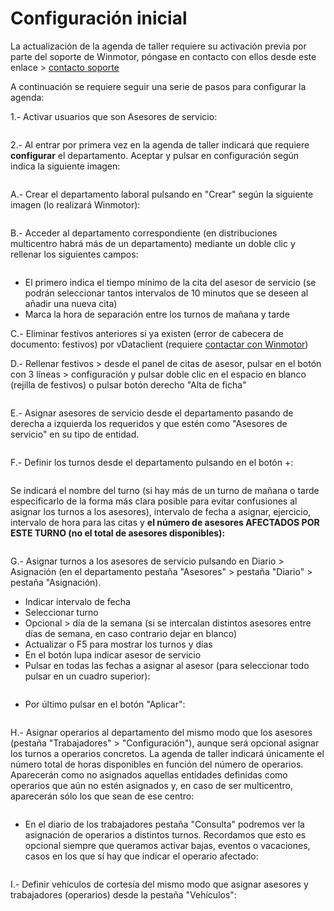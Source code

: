 # Configuración inicial

La actualización de la agenda de taller requiere su activación previa por parte del soporte de Winmotor, póngase en contacto con ellos desde este enlace > [contacto soporte](mailto:soporte@winmotor.net)

A continuación se requiere seguir una serie de pasos para configurar la agenda:

1.- Activar usuarios que son Asesores de servicio:

<figure><img src="../../../../.gitbook/assets/imagen (4) (4).png" alt=""><figcaption></figcaption></figure>

2.- Al entrar por primera vez en la agenda de taller indicará que requiere **configurar** el departamento. Aceptar y pulsar en configuración según indica la siguiente imagen:

<figure><img src="../../../../.gitbook/assets/imagen (16) (2).png" alt=""><figcaption></figcaption></figure>

A.- Crear el departamento laboral pulsando en "Crear" según la siguiente imagen (lo realizará Winmotor):

<figure><img src="../../../../.gitbook/assets/imagen (17).png" alt=""><figcaption></figcaption></figure>

B.- Acceder al departamento correspondiente (en distribuciones multicentro habrá más de un departamento) mediante un doble clic y rellenar los siguientes campos:

<figure><img src="../../../../.gitbook/assets/imagen (1) (1) (1) (3).png" alt=""><figcaption></figcaption></figure>

* El primero indica el tiempo mínimo de la cita del asesor de servicio (se podrán seleccionar tantos intervalos de 10 minutos que se deseen al añadir una nueva cita)
* Marca la hora de separación entre los turnos de mañana y tarde

C.- Eliminar festivos anteriores si ya existen (error de cabecera de documento: festivos) por vDataclient (requiere [contactar con Winmotor](mailto:soporte@winmotor.net))

D.- Rellenar festivos > desde el panel de citas de asesor, pulsar en el botón con 3 líneas > configuración y pulsar doble clic en el espacio en blanco (rejilla de festivos) o pulsar botón derecho "Alta de ficha"

<figure><img src="../../../../.gitbook/assets/imagen (1) (5).png" alt=""><figcaption></figcaption></figure>

E.- Asignar asesores de servicio desde el departamento pasando de derecha a izquierda los requeridos y que estén como "Asesores de servicio" en su tipo de entidad.

<figure><img src="../../../../.gitbook/assets/imagen (8) (2).png" alt=""><figcaption></figcaption></figure>

F.- Definir los turnos desde el departamento pulsando en el botón +:

<figure><img src="../../../../.gitbook/assets/imagen (2) (4).png" alt=""><figcaption></figcaption></figure>

Se indicará el nombre del turno (si hay más de un turno de mañana o tarde especificarlo de la forma más clara posible para evitar confusiones al asignar los turnos a los asesores), intervalo de fecha a asignar, ejercicio, intervalo de hora para las citas y **el número de asesores AFECTADOS POR ESTE TURNO (no el total de asesores disponibles):**

<figure><img src="../../../../.gitbook/assets/imagen (10) (2).png" alt=""><figcaption></figcaption></figure>

G.- Asignar turnos a los asesores de servicio pulsando en Diario > Asignación (en el departamento pestaña "Asesores" > pestaña "Diario" > pestaña "Asignación).

* Indicar intervalo de fecha
* Seleccionar turno
* Opcional > día de la semana (si se intercalan distintos asesores entre días de semana, en caso contrario dejar en blanco)
* Actualizar o F5 para mostrar los turnos y días
* En el botón lupa indicar asesor de servicio
* Pulsar en todas las fechas a asignar al asesor (para seleccionar todo pulsar en un cuadro superior):

<figure><img src="../../../../.gitbook/assets/imagen (13).png" alt=""><figcaption></figcaption></figure>

* Por último pulsar en el botón "Aplicar":

<figure><img src="../../../../.gitbook/assets/imagen (2) (5).png" alt=""><figcaption></figcaption></figure>

H.- Asignar operarios al departamento del mismo modo que los asesores (pestaña "Trabajadores" > "Configuración"), aunque será opcional asignar los turnos a operarios concretos. La agenda de taller indicará únicamente el número total de horas disponibles en función del número de operarios. Aparecerán como no asignados aquellas entidades definidas como operarios que aún no estén asignados y, en caso de ser multicentro, aparecerán sólo los que sean de ese centro:

<figure><img src="../../../../.gitbook/assets/imagen (11) (1).png" alt=""><figcaption></figcaption></figure>

* En el diario de los trabajadores pestaña "Consulta" podremos ver la asignación de operarios a distintos turnos. Recordamos que esto es opcional siempre que queramos activar bajas, eventos o vacaciones, casos en los que sí hay que indicar el operario afectado:

<figure><img src="../../../../.gitbook/assets/imagen (5) (4) (1).png" alt=""><figcaption></figcaption></figure>

I.- Definir vehículos de cortesía del mismo modo que asignar asesores y trabajadores (operarios) desde la pestaña "Vehículos":

<figure><img src="../../../../.gitbook/assets/imagen (12) (2).png" alt=""><figcaption></figcaption></figure>


